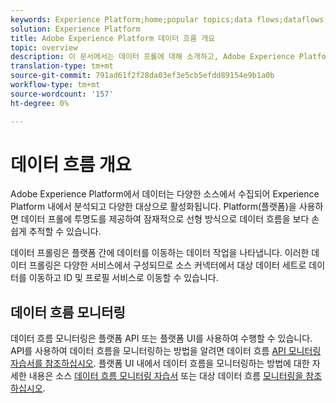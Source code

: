 ```yaml
---
keywords: Experience Platform;home;popular topics;data flows;dataflows;data;monitoring;monitor dataflows;monitor data flows;monitor;monitoring dataflows;monitoring data flows;flow;flow service;
solution: Experience Platform
title: Adobe Experience Platform 데이터 흐름 개요
topic: overview
description: 이 문서에서는 데이터 프롤에 대해 소개하고, Adobe Experience Platform에서 어떻게 사용되고 있는지 설명합니다.
translation-type: tm+mt
source-git-commit: 791ad61f2f28da03ef3e5cb5efdd89154e9b1a0b
workflow-type: tm+mt
source-wordcount: '157'
ht-degree: 0%

---
```



# 데이터 흐름 개요

Adobe Experience Platform에서 데이터는 다양한 소스에서 수집되어 Experience Platform 내에서 분석되고 다양한 대상으로 활성화됩니다. Platform(플랫폼)을 사용하면 데이터 프롤에 투명도를 제공하여 잠재적으로 선형 방식으로 데이터 흐름을 보다 손쉽게 추적할 수 있습니다.

데이터 프롤링은 플랫폼 간에 데이터를 이동하는 데이터 작업을 나타냅니다. 이러한 데이터 프롤링은 다양한 서비스에서 구성되므로 소스 커넥터에서 대상 데이터 세트로 데이터를 이동하고 ID 및 프로필 서비스로 이동할 수 있습니다.

## 데이터 흐름 모니터링

데이터 흐름 모니터링은 플랫폼 API 또는 플랫폼 UI를 사용하여 수행할 수 있습니다. API를 사용하여 데이터 흐름을 모니터링하는 방법을 알려면 데이터 흐름 [API 모니터링 자습서를 참조하십시오](./api/monitor.md). 플랫폼 UI 내에서 데이터 흐름을 모니터링하는 방법에 대한 자세한 내용은 소스 [데이터 흐름 모니터링 자습서](./ui/monitor-sources.md) 또는 대상 데이터 흐름 [모니터링을 참조하십시오](./ui/monitor-destinations.md).
